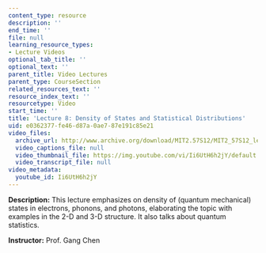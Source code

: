 ```yaml
---
content_type: resource
description: ''
end_time: ''
file: null
learning_resource_types:
- Lecture Videos
optional_tab_title: ''
optional_text: ''
parent_title: Video Lectures
parent_type: CourseSection
related_resources_text: ''
resource_index_text: ''
resourcetype: Video
start_time: ''
title: 'Lecture 8: Density of States and Statistical Distributions'
uid: e0362377-fe46-d87a-0ae7-87e191c85e21
video_files:
  archive_url: http://www.archive.org/download/MIT2.57S12/MIT2_57S12_lec08_300k.mp4
  video_captions_file: null
  video_thumbnail_file: https://img.youtube.com/vi/Ii6UtH6h2jY/default.jpg
  video_transcript_file: null
video_metadata:
  youtube_id: Ii6UtH6h2jY
---
```


**Description:** This lecture emphasizes on density of (quantum mechanical) states in electrons, phonons, and photons, elaborating the topic with examples in the 2-D and 3-D structure. It also talks about quantum statistics.

**Instructor:** Prof. Gang Chen